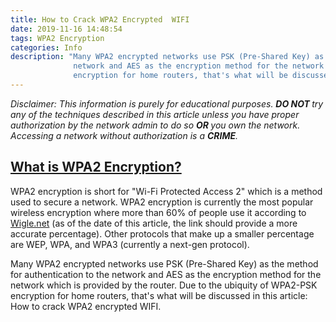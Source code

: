 ```yaml
---
title: How to Crack WPA2 Encrypted  WIFI
date: 2019-11-16 14:48:54
tags: WPA2 Encryption
categories: Info
description: "Many WPA2 encrypted networks use PSK (Pre-Shared Key) as the method for authentication to the
              network and AES as the encryption method for the network which is provided by the router. Due to the ubiquity of WPA2-PSK 
              encryption for home routers, that's what will be discussed in this article: How to crack WPA2 encrypted WIFI."
---
```


<p><i>Disclaimer: This information is purely for educational purposes. <strong> DO NOT </strong> try any of the techniques 
described in this article unless you have proper authorization by the network admin to do so <strong>OR </strong> 
you own the network. Accessing a network without authorization is a <strong>CRIME</strong>.</i></p>

<h2><u>What is WPA2 Encryption?</u></h2>

<p class = "tab" >WPA2 encryption is  short for "Wi-Fi Protected Access 2" which is a method used to secure a network. 
WPA2 encryption is currently the most popular wireless encryption where more than 60% of people use it according to 
<a href="https://wigle.net/stats#" >Wigle.net</a> (as of the date of this article, the link should provide a more 
accurate percentage).
Other protocols that make up a smaller percentage are WEP, WPA, and WPA3 (currently a next-gen protocol). </p>

<p class = "tab">Many WPA2 encrypted networks use PSK (Pre-Shared Key) as the method for authentication to the
network and AES as the encryption method for the network which is provided by the router. Due to the ubiquity of WPA2-PSK 
encryption for home routers, that's what will be discussed in this article: How to crack WPA2 encrypted WIFI.</p>